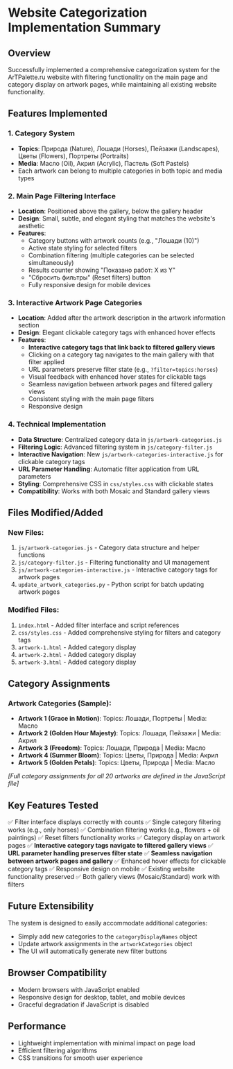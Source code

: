 # Website Categorization Implementation Summary

## Overview
Successfully implemented a comprehensive categorization system for the ArTPalette.ru website with filtering functionality on the main page and category display on artwork pages, while maintaining all existing website functionality.

## Features Implemented

### 1. Category System
- **Topics**: Природа (Nature), Лошади (Horses), Пейзажи (Landscapes), Цветы (Flowers), Портреты (Portraits)
- **Media**: Масло (Oil), Акрил (Acrylic), Пастель (Soft Pastels)
- Each artwork can belong to multiple categories in both topic and media types

### 2. Main Page Filtering Interface
- **Location**: Positioned above the gallery, below the gallery header
- **Design**: Small, subtle, and elegant styling that matches the website's aesthetic
- **Features**:
  - Category buttons with artwork counts (e.g., "Лошади (10)")
  - Active state styling for selected filters
  - Combination filtering (multiple categories can be selected simultaneously)
  - Results counter showing "Показано работ: X из Y"
  - "Сбросить фильтры" (Reset filters) button
  - Fully responsive design for mobile devices

### 3. Interactive Artwork Page Categories
- **Location**: Added after the artwork description in the artwork information section
- **Design**: Elegant clickable category tags with enhanced hover effects
- **Features**:
  - **Interactive category tags that link back to filtered gallery views**
  - Clicking on a category tag navigates to the main gallery with that filter applied
  - URL parameters preserve filter state (e.g., `?filter=topics:horses`)
  - Visual feedback with enhanced hover states for clickable tags
  - Seamless navigation between artwork pages and filtered gallery views
  - Consistent styling with the main page filters
  - Responsive design

### 4. Technical Implementation
- **Data Structure**: Centralized category data in `js/artwork-categories.js`
- **Filtering Logic**: Advanced filtering system in `js/category-filter.js`
- **Interactive Navigation**: New `js/artwork-categories-interactive.js` for clickable category tags
- **URL Parameter Handling**: Automatic filter application from URL parameters
- **Styling**: Comprehensive CSS in `css/styles.css` with clickable states
- **Compatibility**: Works with both Mosaic and Standard gallery views

## Files Modified/Added

### New Files:
1. `js/artwork-categories.js` - Category data structure and helper functions
2. `js/category-filter.js` - Filtering functionality and UI management
3. `js/artwork-categories-interactive.js` - Interactive category tags for artwork pages
4. `update_artwork_categories.py` - Python script for batch updating artwork pages

### Modified Files:
1. `index.html` - Added filter interface and script references
2. `css/styles.css` - Added comprehensive styling for filters and category tags
3. `artwork-1.html` - Added category display
4. `artwork-2.html` - Added category display  
5. `artwork-3.html` - Added category display

## Category Assignments

### Artwork Categories (Sample):
- **Artwork 1 (Grace in Motion)**: Topics: Лошади, Портреты | Media: Масло
- **Artwork 2 (Golden Hour Majesty)**: Topics: Лошади, Пейзажи | Media: Акрил
- **Artwork 3 (Freedom)**: Topics: Лошади, Природа | Media: Масло
- **Artwork 4 (Summer Bloom)**: Topics: Цветы, Природа | Media: Акрил
- **Artwork 5 (Golden Petals)**: Topics: Цветы, Природа | Media: Масло

*[Full category assignments for all 20 artworks are defined in the JavaScript file]*

## Key Features Tested
✅ Filter interface displays correctly with counts
✅ Single category filtering works (e.g., only horses)
✅ Combination filtering works (e.g., flowers + oil paintings)
✅ Reset filters functionality works
✅ Category display on artwork pages
✅ **Interactive category tags navigate to filtered gallery views**
✅ **URL parameter handling preserves filter state**
✅ **Seamless navigation between artwork pages and gallery**
✅ Enhanced hover effects for clickable category tags
✅ Responsive design on mobile
✅ Existing website functionality preserved
✅ Both gallery views (Mosaic/Standard) work with filters

## Future Extensibility
The system is designed to easily accommodate additional categories:
- Simply add new categories to the `categoryDisplayNames` object
- Update artwork assignments in the `artworkCategories` object
- The UI will automatically generate new filter buttons

## Browser Compatibility
- Modern browsers with JavaScript enabled
- Responsive design for desktop, tablet, and mobile devices
- Graceful degradation if JavaScript is disabled

## Performance
- Lightweight implementation with minimal impact on page load
- Efficient filtering algorithms
- CSS transitions for smooth user experience

